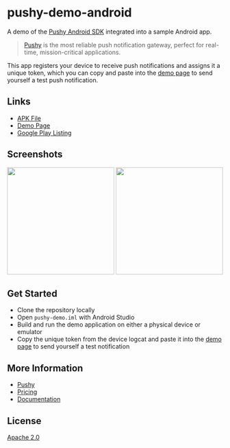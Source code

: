 # pushy-demo-android

A demo of the [Pushy Android SDK](https://pushy.me/docs/android/get-sdk) integrated into a sample Android app.

> [Pushy](https://pushy.me/) is the most reliable push notification gateway, perfect for real-time, mission-critical applications.

This app registers your device to receive push notifications and assigns it a unique token, which you can copy and paste into the [demo page](https://pushy.me/docs/resources/demo) to send yourself a test push notification.

## Links

* [APK File](https://github.com/pushy/pushy-demo-android/raw/master/app/app-release.apk)
* [Demo Page](https://pushy.me/docs/resources/demo)
* [Google Play Listing](https://play.google.com/store/apps/details?id=me.pushy.example)

## Screenshots

<img src="screenshots/1.png" width="250"> <img src="screenshots/2.png" width="250">

## Get Started

* Clone the repository locally
* Open `pushy-demo.iml` with Android Studio
* Build and run the demo application on either a physical device or emulator
* Copy the unique token from the device logcat and paste it into the [demo page](https://pushy.me/docs/resources/demo) to send yourself a test notification

## More Information

* [Pushy](https://pushy.me/)
* [Pricing](https://pushy.me/pricing)
* [Documentation](https://pushy.me/docs)

## License

[Apache 2.0](LICENSE)
